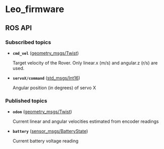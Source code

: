 # Leo_firmware

## ROS API

### Subscribed topics

* **`cmd_vel`** ([geometry_msgs/Twist])

    Target velocity of the Rover. Only linear.x (m/s) and angular.z (r/s) are used.

* **`servoX/command`** ([std_msgs/Int16])

    Angular position (in degrees) of servo X

### Published topics

* **`odom`** ([geometry_msgs/Twist])

    Current linear and angular velocities estimated from encoder readings

* **`battery`** ([sensor_msgs/BatteryState])

    Current battery voltage reading

[geometry_msgs/Twist]: http://docs.ros.org/api/geometry_msgs/html/msg/Twist.html
[std_msgs/Int16]: http://docs.ros.org/melodic/api/std_msgs/html/msg/Int16.html
[sensor_msgs/BatteryState]: http://docs.ros.org/melodic/api/sensor_msgs/html/msg/BatteryState.html